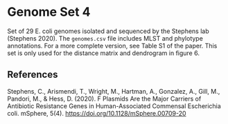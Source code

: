 # Genome Set 4

Set of 29 E. coli genomes isolated and sequenced by the Stephens lab (Stephens 2020).
The `genomes.csv` file includes MLST and phylotype annotations. For a more complete version, see
Table S1 of the paper. This set is only used for the distance matrix and dendrogram in figure 6.


## References

Stephens, C., Arismendi, T., Wright, M., Hartman, A., Gonzalez, A., Gill, M., Pandori, M., & Hess, D. (2020). F Plasmids Are the Major Carriers of Antibiotic Resistance Genes in Human-Associated Commensal Escherichia coli. mSphere, 5(4). https://doi.org/10.1128/mSphere.00709-20
